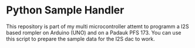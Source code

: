 # Python Sample Handler

This repository is part of my multi microcontroller attemt to programm a I2S based rompler on Arduino (UNO) and on a Padauk PFS 173.
You can use this script to prepare the sample data for the I2S dac to work.
